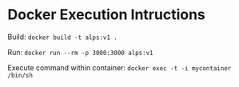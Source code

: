
# Docker Execution Intructions

Build: `docker build -t alps:v1 .`

Run: `docker run --rm -p 3000:3000 alps:v1`

Execute command within container: `docker exec -t -i mycontainer /bin/sh`

